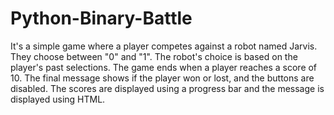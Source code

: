 # Python-Binary-Battle
It's a simple game where a player competes against a robot named Jarvis. They choose between "0" and "1". The robot's choice is based on the player's past selections. The game ends when a player reaches a score of 10. The final message shows if the player won or lost, and the buttons are disabled. The scores are displayed using a progress bar and the message is displayed using HTML.
